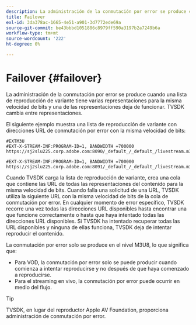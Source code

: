 ```yaml
---
description: La administración de la conmutación por error se produce cuando una lista de reproducción de variante tiene varias representaciones para la misma velocidad de bits y una de las representaciones deja de funcionar. TVSDK cambia entre representaciones.
title: Failover
exl-id: 3da378ac-1665-4e51-a901-3d7772ede69a
source-git-commit: be43bbbd1051886c8979ff590a3197b2a7249b6a
workflow-type: tm+mt
source-wordcount: '222'
ht-degree: 0%

---
```


# Failover {#failover}

La administración de la conmutación por error se produce cuando una lista de reproducción de variante tiene varias representaciones para la misma velocidad de bits y una de las representaciones deja de funcionar. TVSDK cambia entre representaciones.

El siguiente ejemplo muestra una lista de reproducción de variante con direcciones URL de conmutación por error con la misma velocidad de bits:

```
#EXTM3U
#EXT-X-STREAM-INF:PROGRAM-ID=1, BANDWIDTH =700000
https://sj2slu225.corp.adobe.com:8090/_default_/_default_/livestream.m3u8   

#EXT-X-STREAM-INF:PROGRAM-ID=1, BANDWIDTH =700000
https://sj2slu225.corp.adobe.com:8091/_default_/_default_/livestream.m3u8
```

Cuando TVSDK carga la lista de reproducción de variante, crea una cola que contiene las URL de todas las representaciones del contenido para la misma velocidad de bits. Cuando falla una solicitud de una URL, TVSDK utiliza la siguiente URL con la misma velocidad de bits de la cola de conmutación por error. En cualquier momento de error específico, TVSDK recorre una vez todas las direcciones URL disponibles hasta encontrar una que funcione correctamente o hasta que haya intentado todas las direcciones URL disponibles. Si TVSDK ha intentado recuperar todas las URL disponibles y ninguna de ellas funciona, TVSDK deja de intentar reproducir el contenido.

La conmutación por error solo se produce en el nivel M3U8, lo que significa que:

* Para VOD, la conmutación por error solo se puede producir cuando comienza a intentar reproducirse y no después de que haya comenzado a reproducirse.
* Para el streaming en vivo, la conmutación por error puede ocurrir en medio del flujo.

>[!TIP]
>
>TVSDK, en lugar del reproductor Apple AV Foundation, proporciona administración de conmutación por error.

